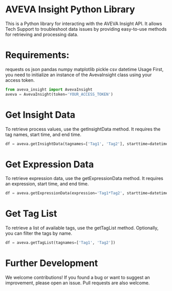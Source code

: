 # AVEVA Insight Python Library
This is a Python library for interacting with the AVEVA Insight API. It allows Tech Support to troubleshoot data issues by providing easy-to-use methods for retrieving and processing data.

# Requirements:
requests
os
json
pandas
numpy
matplotlib
pickle
csv
datetime
Usage
First, you need to initialize an instance of the AvevaInsight class using your access token.

```python
from aveva_insight import AvevaInsight
aveva = AvevaInsight(token='YOUR_ACCESS_TOKEN')
```

# Get Insight Data
To retrieve process values, use the getInsightData method. It requires the tag names, start time, and end time.

```python
df = aveva.getInsightData(tagnames=['Tag1', 'Tag2'], starttime=datetime(2023, 1, 1), endtime=datetime(2023, 1, 31), RetrievalMode="Delta")
```

# Get Expression Data
To retrieve expression data, use the getExpressionData method. It requires an expression, start time, and end time.

```python
df = aveva.getExpressionData(expression='Tag1*Tag2', starttime=datetime(2023, 1, 1), endtime=datetime(2023, 1, 31), RetrievalMode="Delta")
```

# Get Tag List
To retrieve a list of available tags, use the getTagList method. Optionally, you can filter the tags by name.

```python
df = aveva.getTagList(tagnames=['Tag1', 'Tag2'])
```

# Further Development
We welcome contributions! If you found a bug or want to suggest an improvement, please open an issue. Pull requests are also welcome.
